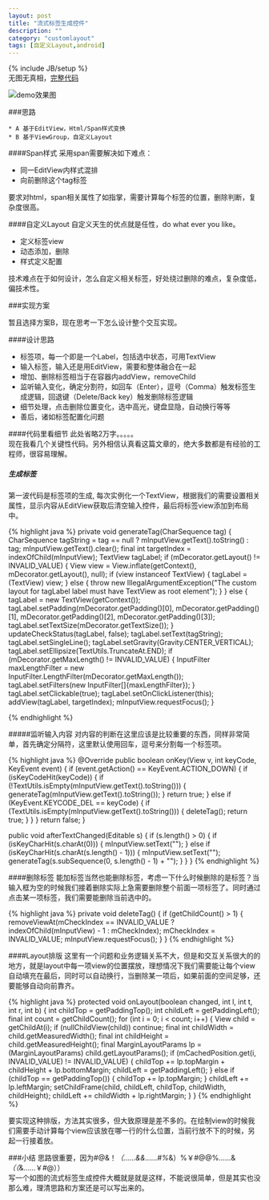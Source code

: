```yaml
---
layout: post
title: "流式标签生成控件"
description: ""
category: "customlayout"
tags: [自定义Layout,android]
---
```

{% include JB/setup %}  
无图无真相，[完整代码](https://github.com/avenwu/support/blob/master/support/src/main/java/net/avenwu/support/widget/TagFlowLayout.java)  

![demo效果图](http://7u2jir.com1.z0.glb.clouddn.com/tag_input_layout_demo.gif)


###思路

	* A 基于EditView，Html/Span样式变换
	* B 基于ViewGroup，自定义Layout
	
####Span样式
采用span需要解决如下难点：

* 同一EditView内样式混排
* 向前删除这个tag标签

要求对html，span相关属性了如指掌，需要计算每个标签的位置，删除判断，复杂度很高。

####自定义Layout
自定义天生的优点就是任性，do what ever you like。  

* 定义标签view
* 动态添加，删除
* 样式定义配置

技术难点在于如何设计，怎么自定义相关标签，好处绕过删除的难点，复杂度低，偏技术性。

###实现方案

暂且选择方案B，现在思考一下怎么设计整个交互实现。

####设计思路

* 标签项，每一个即是一个Label，包括选中状态，可用TextView
* 输入标签，输入还是用EditView，需要和整体融合在一起
* 增加、删除标签相当于在容器内addView，removeChild
* 监听输入变化，确定分割符，如回车（Enter），逗号（Comma）触发标签生成逻辑，回退键（Delete/Back key）触发删除标签逻辑
* 细节处理，点击删除位置变化，选中高光，键盘显隐，自动换行等等
* 善后，诸如标签配置化问题

####代码里看细节
此处省略2万字。。。。。  
现在我看几个关键性代码。另外相信认真看这篇文章的，绝大多数都是有经验的工程师，很容易理解。  

##### 生成标签
第一波代码是标签项的生成, 每次实例化一个TextView，根据我们的需要设置相关属性，显示内容从EditView获取后清空输入控件，最后将标签view添加到布局中。

{% highlight java %}
private void generateTag(CharSequence tag) {
    CharSequence tagString = tag == null ? mInputView.getText().toString() : tag;
    mInputView.getText().clear();
    final int targetIndex = indexOfChild(mInputView);
    TextView tagLabel;
    if (mDecorator.getLayout() != INVALID_VALUE) {
        View view = View.inflate(getContext(), mDecorator.getLayout(), null);
        if (view instanceof TextView) {
            tagLabel = (TextView) view;
        } else {
            throw new IllegalArgumentException("The custom layout for tagLabel label must have TextView as root element");
        }
    } else {
        tagLabel = new TextView(getContext());
        tagLabel.setPadding(mDecorator.getPadding()[0], mDecorator.getPadding()[1], mDecorator.getPadding()[2], mDecorator.getPadding()[3]);
        tagLabel.setTextSize(mDecorator.getTextSize());
    }
    updateCheckStatus(tagLabel, false);
    tagLabel.setText(tagString);
    tagLabel.setSingleLine();
    tagLabel.setGravity(Gravity.CENTER_VERTICAL);
    tagLabel.setEllipsize(TextUtils.TruncateAt.END);
    if (mDecorator.getMaxLength() != INVALID_VALUE) {
        InputFilter maxLengthFilter = new InputFilter.LengthFilter(mDecorator.getMaxLength());
        tagLabel.setFilters(new InputFilter[]{maxLengthFilter});
    }
    tagLabel.setClickable(true);
    tagLabel.setOnClickListener(this);
    addView(tagLabel, targetIndex);
    mInputView.requestFocus();
}

{% endhighlight %}

#####监听输入内容
对内容的判断在这里应该是比较重要的东西，同样非常简单，首先确定分隔符，这里默认使用回车，逗号来分割每一个标签项。

{% highlight java %}
@Override
public boolean onKey(View v, int keyCode, KeyEvent event) {
    if (event.getAction() == KeyEvent.ACTION_DOWN) {
        if (isKeyCodeHit(keyCode)) {
            if (!TextUtils.isEmpty(mInputView.getText().toString())) {
                generateTag(mInputView.getText().toString());
            }
            return true;
        } else if (KeyEvent.KEYCODE_DEL == keyCode) {
            if (TextUtils.isEmpty(mInputView.getText().toString())) {
                deleteTag();
                return true;
            }
        }
    }
    return false;
}

public void afterTextChanged(Editable s) {
    if (s.length() > 0) {
        if (isKeyCharHit(s.charAt(0))) {
            mInputView.setText("");
        } else if (isKeyCharHit(s.charAt(s.length() - 1))) {
            mInputView.setText("");
            generateTag(s.subSequence(0, s.length() - 1) + "");
        }
    }
}
{% endhighlight %}

####删除标签
能加标签当然也能删除标签，考虑一下什么时候删除的是标签？当输入框为空的时候我们接着删除实际上急需要删除整个前面一项标签了。同时通过点击某一项标签，我们需要能删除当前选中的。

{% highlight java %}
private void deleteTag() {
    if (getChildCount() > 1) {
        removeViewAt(mCheckIndex == INVALID_VALUE ? indexOfChild(mInputView) - 1 : mCheckIndex);
        mCheckIndex = INVALID_VALUE;
        mInputView.requestFocus();
    }
}
{% endhighlight %}

####Layout排版
这里有一个问题和业务逻辑关系不大，但是和交互关系很大的的地方，就是layout中每一项view的位置摆放，理想情况下我们需要能让每个view自动填充在最后，同时可以自动换行，当删除某一项后，如果前面的空间足够，还要能够自动向前靠齐。

{% highlight java %}
protected void onLayout(boolean changed, int l, int t, int r, int b) {
    int childTop = getPaddingTop();
    int childLeft = getPaddingLeft();
    final int count = getChildCount();
    for (int i = 0; i < count; i++) {
        View child = getChildAt(i);
        if (nullChildView(child)) continue;
        final int childWidth = child.getMeasuredWidth();
        final int childHeight = child.getMeasuredHeight();
        final MarginLayoutParams lp = (MarginLayoutParams) child.getLayoutParams();
        if (mCachedPosition.get(i, INVALID_VALUE) != INVALID_VALUE) {
            childTop += lp.topMargin + childHeight + lp.bottomMargin;
            childLeft = getPaddingLeft();
        } else if (childTop == getPaddingTop()) {
            childTop += lp.topMargin;
        }
        childLeft += lp.leftMargin;
        setChildFrame(child, childLeft, childTop, childWidth, childHeight);
        childLeft += childWidth + lp.rightMargin;
    }
}
{% endhighlight %}

要实现这种排版，方法其实很多，但大致原理是差不多的。在绘制view的时候我们需要手动计算每个view应该放在哪一行的什么位置，当前行放不下的时候，另起一行接着放。

###小结
思路很重要，因为#@&！*（……&&……#%*&）%￥#@@%……&*（（*&……￥#@））  
写一个如图的流式标签生成控件大概就是就是这样，不能说很简单，但是其实也没那么难，理清思路和方案还是可以写出来的。
